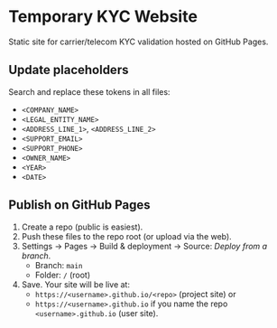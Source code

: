 # Temporary KYC Website

Static site for carrier/telecom KYC validation hosted on GitHub Pages.

## Update placeholders
Search and replace these tokens in all files:
- `<COMPANY_NAME>`
- `<LEGAL_ENTITY_NAME>`
- `<ADDRESS_LINE_1>`, `<ADDRESS_LINE_2>`
- `<SUPPORT_EMAIL>`
- `<SUPPORT_PHONE>`
- `<OWNER_NAME>`
- `<YEAR>`
- `<DATE>`

## Publish on GitHub Pages
1. Create a repo (public is easiest).  
2. Push these files to the repo root (or upload via the web).  
3. Settings → Pages → Build & deployment → Source: *Deploy from a branch*.  
   - Branch: `main`  
   - Folder: `/` (root)  
4. Save. Your site will be live at:  
   - `https://<username>.github.io/<repo>` (project site) or  
   - `https://<username>.github.io` if you name the repo `<username>.github.io` (user site).
